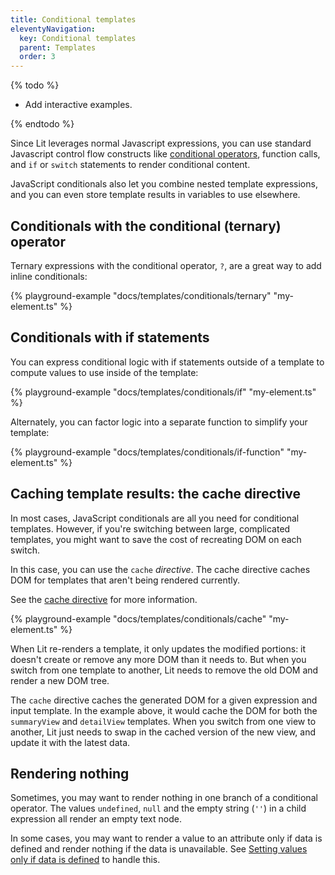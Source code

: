 ```yaml
---
title: Conditional templates
eleventyNavigation:
  key: Conditional templates
  parent: Templates
  order: 3
---
```


{% todo %}

- Add interactive examples.

{% endtodo %}

Since Lit leverages normal Javascript expressions, you can use standard Javascript control flow constructs like [conditional operators](https://developer.mozilla.org/en-US/docs/Web/JavaScript/Reference/Operators/Conditional_Operator), function calls, and `if` or `switch` statements to render conditional content.

JavaScript conditionals also let you combine nested template expressions, and you can even store template results in variables to use elsewhere.

## Conditionals with the conditional (ternary) operator

Ternary expressions with the conditional operator, `?`, are a great way to add inline conditionals:

{% playground-example "docs/templates/conditionals/ternary" "my-element.ts" %}

## Conditionals with if statements

You can express conditional logic with if statements outside of a template to compute values to use inside of the template:

{% playground-example "docs/templates/conditionals/if" "my-element.ts" %}

Alternately, you can factor logic into a separate function to simplify your template:

{% playground-example "docs/templates/conditionals/if-function" "my-element.ts" %}

## Caching template results: the cache directive

In most cases, JavaScript conditionals are all you need for conditional templates. However, if you're switching between large, complicated templates, you might want to save the cost of recreating DOM on each switch.

In this case, you can use the `cache` _directive_. The cache directive caches DOM for templates that aren't being rendered currently.

See the [cache directive](guide/templates/directives/#cache) for more information.

{% playground-example "docs/templates/conditionals/cache" "my-element.ts" %}

When Lit re-renders a template, it only updates the modified portions: it doesn't create or remove any more DOM than it needs to. But when you switch from one template to another, Lit needs to remove the old DOM and render a new DOM tree.

The `cache` directive caches the generated DOM for a given expression and input template. In the example above, it would cache the DOM for both the  `summaryView` and `detailView` templates. When you switch from one view to another, Lit just needs to swap in the cached version of the new view, and update it with the latest data.

## Rendering nothing

Sometimes, you may want to render nothing in one branch of a conditional operator. The values `undefined`, `null` and the empty string (`''`) in a child expression all render an empty text node.

In some cases, you may want to render a value to an attribute only if data is defined and render nothing if the data is unavailable.  See [Setting values only if data is defined](/guide/templates/expressions#ifDefined) to handle this.
